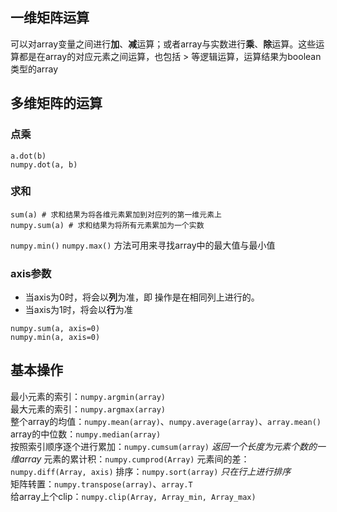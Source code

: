 ## 一维矩阵运算
可以对array变量之间进行**加**、**减**运算；或者array与实数进行**乘**、**除**运算。这些运算都是在array的对应元素之间运算，也包括 > 等逻辑运算，运算结果为boolean类型的array
## 多维矩阵的运算
### 点乘
```
a.dot(b)
numpy.dot(a, b)
```
### 求和
```
sum(a) # 求和结果为将各维元素累加到对应列的第一维元素上
numpy.sum(a) # 求和结果为将所有元素累加为一个实数
```
`numpy.min()` `numpy.max()` 方法可用来寻找array中的最大值与最小值
### axis参数
* 当axis为0时，将会以**列**为准，即 操作是在相同列上进行的。
* 当axis为1时，将会以**行**为准
```
numpy.sum(a, axis=0)
numpy.min(a, axis=0)
```
## 基本操作
最小元素的索引：`numpy.argmin(array)`  
最大元素的索引：`numpy.argmax(array)`  
整个array的均值：`numpy.mean(array)`、`numpy.average(array)`、`array.mean()`  
array的中位数：`numpy.median(array)`  
按照索引顺序逐个进行累加：`numpy.cumsum(array)` *返回一个长度为元素个数的一维array* 
元素的累计积：`numpy.cumprod(Array)` 
元素间的差： `numpy.diff(Array, axis)`
排序：`numpy.sort(array)` *只在行上进行排序*  
矩阵转置：`numpy.transpose(array)`、`array.T`  
给array上个clip：`numpy.clip(Array, Array_min, Array_max)`  
